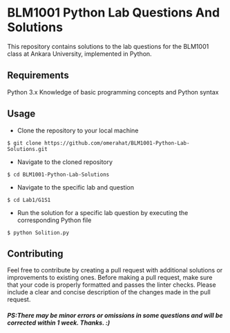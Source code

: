 # BLM1001 Python Lab Questions And Solutions
This repository contains solutions to the lab questions for the BLM1001 class at Ankara University, implemented in Python.

## Requirements
Python 3.x
Knowledge of basic programming concepts and Python syntax
## Usage
+ Clone the repository to your local machine
```
$ git clone https://github.com/omerahat/BLM1001-Python-Lab-Solutions.git
```

+ Navigate to the cloned repository
```
$ cd BLM1001-Python-Lab-Solutions
```
+ Navigate to the specific lab and question
```
$ cd Lab1/G1S1
```

+ Run the solution for a specific lab question by executing the corresponding Python file
```
$ python Solition.py
```
## Contributing
Feel free to contribute by creating a pull request with additional solutions or improvements to existing ones.
Before making a pull request, make sure that your code is properly formatted and passes the linter checks.
Please include a clear and concise description of the changes made in the pull request.

##### PS:There may be minor errors or omissions in some questions and will be corrected within 1 week. Thanks. :)
